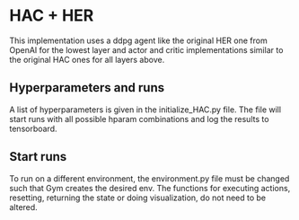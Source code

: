 # HAC + HER
This implementation uses a ddpg agent like the original HER one from OpenAI for the lowest layer and actor and critic implementations similar to the original HAC ones for all layers above.

## Hyperparameters and runs
A list of hyperparameters is given in the initialize_HAC.py file. The file will start runs with all possible hparam combinations and log the results to tensorboard.

## Start runs
To run on a different environment, the environment.py file must be changed such that Gym creates the desired env. The functions for executing actions, resetting, returning the state or doing visualization, do not need to be altered.

